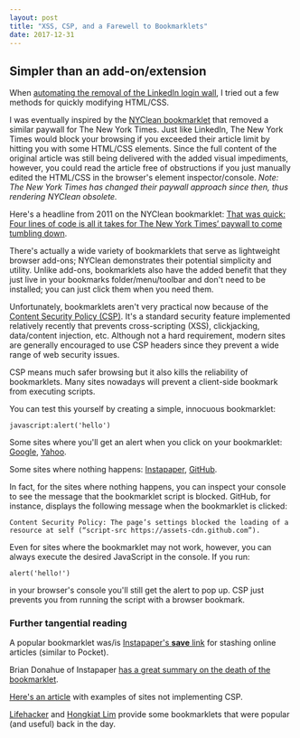 ```yaml
---
layout: post
title: "XSS, CSP, and a Farewell to Bookmarklets"
date: 2017-12-31
---
```

## Simpler than an add-on/extension

When [automating the removal of the LinkedIn login wall](https://geordgez.github.io/jots/2017/12/18/linkedin-login-skipping-methods), I tried out a few methods for quickly modifying HTML/CSS.

I was eventually inspired by the
[NYClean bookmarklet](http://euri.ca/2011/get-around-new-york-times-20-article-limit/index.html)
that removed a similar paywall for The New York Times. Just like LinkedIn, The New York Times would block your browsing if you exceeded their article limit by hitting you with some HTML/CSS elements. Since the full content of the original article was still being delivered with the added visual impediments, however, you could read the article free of obstructions if you just manually edited the HTML/CSS in the browser's element inspector/console. *Note: The New York Times has changed their paywall approach since then, thus rendering NYClean obsolete.*

Here's a headline from 2011 on the NYClean bookmarklet:
[That was quick: Four lines of code is all it takes for The New York Times’ paywall to come tumbling down](http://www.niemanlab.org/2011/03/that-was-quick-four-lines-of-code-is-all-it-takes-for-the-new-york-times-paywall-to-come-tumbling-down-2/).

There's actually a wide variety of bookmarklets that serve as lightweight browser add-ons; NYClean demonstrates their potential simplicity and utility. Unlike add-ons, bookmarklets also have the added benefit that they just live in your bookmarks folder/menu/toolbar and don't need to be installed; you can just click them when you need them.

Unfortunately, bookmarklets aren't very practical now because of the [Content Security Policy (CSP)](https://www.owasp.org/index.php/Content_Security_Policy_Cheat_Sheet). It's a standard security feature implemented relatively recently that prevents cross-scripting (XSS), clickjacking, data/content injection, etc. Although not a hard requirement, modern sites are generally encouraged to use CSP headers since they prevent a wide range of web security issues.

CSP means much safer browsing but it also kills the reliability of bookmarklets. Many sites nowadays will prevent a client-side bookmark from executing scripts.

You can test this yourself by creating a simple, innocuous bookmarklet:
```
javascript:alert('hello')
```

Some sites where you'll get an alert when you click on your bookmarklet:
[Google](https://www.google.com/), [Yahoo](https://www.yahoo.com/).

Some sites where nothing happens:
[Instapaper](https://www.instapaper.com/), [GitHub](https://github.com/).

In fact, for the sites where nothing happens, you can inspect your console to see the message that the bookmarklet script is blocked. GitHub, for instance, displays the following message when the bookmarklet is clicked:
```
Content Security Policy: The page’s settings blocked the loading of a resource at self (“script-src https://assets-cdn.github.com”).
```

Even for sites where the bookmarklet may not work, however, you can always execute the desired JavaScript in the console. If you run:
```
alert('hello!')
```
in your browser's console you'll still get the alert to pop up. CSP just prevents you from running the script with a browser bookmark.

### Further tangential reading

A popular bookmarklet was/is [Instapaper's **save** link](https://www.instapaper.com/save) for stashing online articles (similar to Pocket).

Brian Donahue of Instapaper [has a great summary on the death of the bookmarklet](https://medium.com/making-instapaper/bookmarklets-are-dead-d470d4bbb626).

[Here's an article](https://www.linkedin.com/pulse/content-security-policy-michal-koczwara) with examples of sites not implementing CSP.

[Lifehacker](https://lifehacker.com/395697/top-10-useful-bookmarklets) and [Hongkiat Lim](https://www.hongkiat.com/blog/100-useful-bookmarklets-for-better-productivity-ultimate-list/) provide some bookmarklets that were popular (and useful) back in the day.
